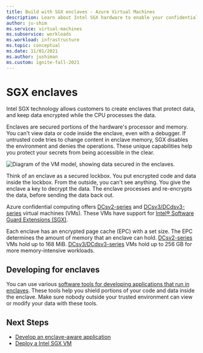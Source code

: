 ```yaml
---
title: Build with SGX enclaves - Azure Virtual Machines
description: Learn about Intel SGX hardware to enable your confidential computing workloads.
author: ju-shim
ms.service: virtual-machines
ms.subservice: workloads
ms.workload: infrastructure
ms.topic: conceptual
ms.date: 11/01/2021
ms.author: jushiman
ms.custom: ignite-fall-2021
---
```


# SGX enclaves 

Intel SGX technology allows customers to create enclaves that protect data, and keep data encrypted while the CPU processes the data. 

Enclaves are secured portions of the hardware's processor and memory. You can't view data or code inside the enclave, even with a debugger. If untrusted code tries to change content in enclave memory, SGX disables the environment and denies the operations. These unique capabilities help you protect your secrets from being accessible in the clear.  

![Diagram of the VM model, showing data secured in the enclaves.](media/overview/hardware-backed-enclave.png)

Think of an enclave as a secured lockbox. You put encrypted code and data inside the lockbox. From the outside, you can't see anything. You give the enclave a key to decrypt the data. The enclave processes and re-encrypts the data, before sending the data back out.


Azure confidential computing offers [DCsv2-series](../virtual-machines/dcv2-series.md) and [DCsv3/DCdsv3-series](../virtual-machines/dcv3-series.md) virtual machines (VMs). These VMs have support for [Intel® Software Guard Extensions (SGX)](https://intel.com/sgx). 

Each enclave has an encrypted page cache (EPC) with a set size. The EPC determines the amount of memory that an enclave can hold. [DCsv2-series](../virtual-machines/dcv2-series.md) VMs hold up to 168 MiB. [DCsv3/DCdsv3-series](../virtual-machines/dcv3-series.md) VMs hold up to 256 GB for more memory-intensive workloads.


## Developing for enclaves

You can use various [software tools for developing applications that run in enclaves](application-development.md). These tools help you shield portions of your code and data inside the enclave. Make sure nobody outside your trusted environment can view or modify your data with these tools.

## Next Steps
- [Develop an enclave-aware application](application-development.md)
- [Deploy a Intel SGX VM](quick-create-portal.md)
